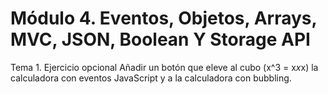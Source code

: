 # Módulo 4. Eventos, Objetos, Arrays, MVC, JSON, Boolean Y Storage API
Tema 1. Ejercicio opcional
Añadir un botón que eleve al cubo (x^3 = x*x*x) la calculadora con eventos
JavaScript y a la calculadora con bubbling.
